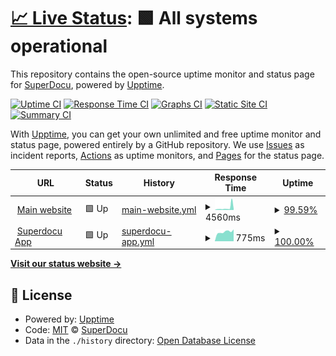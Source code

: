 # [📈 Live Status](https://status.superdocu.com): <!--live status--> **🟩 All systems operational**

This repository contains the open-source uptime monitor and status page for [SuperDocu](https://www.superdocu.com/), powered by [Upptime](https://github.com/upptime/upptime).

[![Uptime CI](https://github.com/SuperDocu/status-page/workflows/Uptime%20CI/badge.svg)](https://github.com/SuperDocu/status-page/actions?query=workflow%3A%22Uptime+CI%22)
[![Response Time CI](https://github.com/SuperDocu/status-page/workflows/Response%20Time%20CI/badge.svg)](https://github.com/SuperDocu/status-page/actions?query=workflow%3A%22Response+Time+CI%22)
[![Graphs CI](https://github.com/SuperDocu/status-page/workflows/Graphs%20CI/badge.svg)](https://github.com/SuperDocu/status-page/actions?query=workflow%3A%22Graphs+CI%22)
[![Static Site CI](https://github.com/SuperDocu/status-page/workflows/Static%20Site%20CI/badge.svg)](https://github.com/SuperDocu/status-page/actions?query=workflow%3A%22Static+Site+CI%22)
[![Summary CI](https://github.com/SuperDocu/status-page/workflows/Summary%20CI/badge.svg)](https://github.com/SuperDocu/status-page/actions?query=workflow%3A%22Summary+CI%22)

With [Upptime](https://upptime.js.org), you can get your own unlimited and free uptime monitor and status page, powered entirely by a GitHub repository. We use [Issues](https://github.com/SuperDocu/status-page/issues) as incident reports, [Actions](https://github.com/SuperDocu/status-page/actions) as uptime monitors, and [Pages](https://status.superdocu.com) for the status page.

<!--start: status pages-->
<!-- This summary is generated by Upptime (https://github.com/upptime/upptime) -->
<!-- Do not edit this manually, your changes will be overwritten -->
<!-- prettier-ignore -->
| URL | Status | History | Response Time | Uptime |
| --- | ------ | ------- | ------------- | ------ |
| <img alt="" src="https://icons.duckduckgo.com/ip3/www.superdocu.com.ico" height="13"> [Main website](https://www.superdocu.com) | 🟩 Up | [main-website.yml](https://github.com/Superdocu/status-page/commits/HEAD/history/main-website.yml) | <details><summary><img alt="Response time graph" src="./graphs/main-website/response-time-week.png" height="20"> 4560ms</summary><br><a href="https://status.superdocu.com/history/main-website"><img alt="Response time 2530" src="https://img.shields.io/endpoint?url=https%3A%2F%2Fraw.githubusercontent.com%2FSuperdocu%2Fstatus-page%2FHEAD%2Fapi%2Fmain-website%2Fresponse-time.json"></a><br><a href="https://status.superdocu.com/history/main-website"><img alt="24-hour response time 1853" src="https://img.shields.io/endpoint?url=https%3A%2F%2Fraw.githubusercontent.com%2FSuperdocu%2Fstatus-page%2FHEAD%2Fapi%2Fmain-website%2Fresponse-time-day.json"></a><br><a href="https://status.superdocu.com/history/main-website"><img alt="7-day response time 4560" src="https://img.shields.io/endpoint?url=https%3A%2F%2Fraw.githubusercontent.com%2FSuperdocu%2Fstatus-page%2FHEAD%2Fapi%2Fmain-website%2Fresponse-time-week.json"></a><br><a href="https://status.superdocu.com/history/main-website"><img alt="30-day response time 2908" src="https://img.shields.io/endpoint?url=https%3A%2F%2Fraw.githubusercontent.com%2FSuperdocu%2Fstatus-page%2FHEAD%2Fapi%2Fmain-website%2Fresponse-time-month.json"></a><br><a href="https://status.superdocu.com/history/main-website"><img alt="1-year response time 2530" src="https://img.shields.io/endpoint?url=https%3A%2F%2Fraw.githubusercontent.com%2FSuperdocu%2Fstatus-page%2FHEAD%2Fapi%2Fmain-website%2Fresponse-time-year.json"></a></details> | <details><summary><a href="https://status.superdocu.com/history/main-website">99.59%</a></summary><a href="https://status.superdocu.com/history/main-website"><img alt="All-time uptime 99.95%" src="https://img.shields.io/endpoint?url=https%3A%2F%2Fraw.githubusercontent.com%2FSuperdocu%2Fstatus-page%2FHEAD%2Fapi%2Fmain-website%2Fuptime.json"></a><br><a href="https://status.superdocu.com/history/main-website"><img alt="24-hour uptime 100.00%" src="https://img.shields.io/endpoint?url=https%3A%2F%2Fraw.githubusercontent.com%2FSuperdocu%2Fstatus-page%2FHEAD%2Fapi%2Fmain-website%2Fuptime-day.json"></a><br><a href="https://status.superdocu.com/history/main-website"><img alt="7-day uptime 99.59%" src="https://img.shields.io/endpoint?url=https%3A%2F%2Fraw.githubusercontent.com%2FSuperdocu%2Fstatus-page%2FHEAD%2Fapi%2Fmain-website%2Fuptime-week.json"></a><br><a href="https://status.superdocu.com/history/main-website"><img alt="30-day uptime 99.91%" src="https://img.shields.io/endpoint?url=https%3A%2F%2Fraw.githubusercontent.com%2FSuperdocu%2Fstatus-page%2FHEAD%2Fapi%2Fmain-website%2Fuptime-month.json"></a><br><a href="https://status.superdocu.com/history/main-website"><img alt="1-year uptime 99.95%" src="https://img.shields.io/endpoint?url=https%3A%2F%2Fraw.githubusercontent.com%2FSuperdocu%2Fstatus-page%2FHEAD%2Fapi%2Fmain-website%2Fuptime-year.json"></a></details>
| <img alt="" src="https://icons.duckduckgo.com/ip3/app.superdocu.com.ico" height="13"> [Superdocu App](https://app.superdocu.com) | 🟩 Up | [superdocu-app.yml](https://github.com/Superdocu/status-page/commits/HEAD/history/superdocu-app.yml) | <details><summary><img alt="Response time graph" src="./graphs/superdocu-app/response-time-week.png" height="20"> 775ms</summary><br><a href="https://status.superdocu.com/history/superdocu-app"><img alt="Response time 830" src="https://img.shields.io/endpoint?url=https%3A%2F%2Fraw.githubusercontent.com%2FSuperdocu%2Fstatus-page%2FHEAD%2Fapi%2Fsuperdocu-app%2Fresponse-time.json"></a><br><a href="https://status.superdocu.com/history/superdocu-app"><img alt="24-hour response time 813" src="https://img.shields.io/endpoint?url=https%3A%2F%2Fraw.githubusercontent.com%2FSuperdocu%2Fstatus-page%2FHEAD%2Fapi%2Fsuperdocu-app%2Fresponse-time-day.json"></a><br><a href="https://status.superdocu.com/history/superdocu-app"><img alt="7-day response time 775" src="https://img.shields.io/endpoint?url=https%3A%2F%2Fraw.githubusercontent.com%2FSuperdocu%2Fstatus-page%2FHEAD%2Fapi%2Fsuperdocu-app%2Fresponse-time-week.json"></a><br><a href="https://status.superdocu.com/history/superdocu-app"><img alt="30-day response time 805" src="https://img.shields.io/endpoint?url=https%3A%2F%2Fraw.githubusercontent.com%2FSuperdocu%2Fstatus-page%2FHEAD%2Fapi%2Fsuperdocu-app%2Fresponse-time-month.json"></a><br><a href="https://status.superdocu.com/history/superdocu-app"><img alt="1-year response time 830" src="https://img.shields.io/endpoint?url=https%3A%2F%2Fraw.githubusercontent.com%2FSuperdocu%2Fstatus-page%2FHEAD%2Fapi%2Fsuperdocu-app%2Fresponse-time-year.json"></a></details> | <details><summary><a href="https://status.superdocu.com/history/superdocu-app">100.00%</a></summary><a href="https://status.superdocu.com/history/superdocu-app"><img alt="All-time uptime 100.00%" src="https://img.shields.io/endpoint?url=https%3A%2F%2Fraw.githubusercontent.com%2FSuperdocu%2Fstatus-page%2FHEAD%2Fapi%2Fsuperdocu-app%2Fuptime.json"></a><br><a href="https://status.superdocu.com/history/superdocu-app"><img alt="24-hour uptime 100.00%" src="https://img.shields.io/endpoint?url=https%3A%2F%2Fraw.githubusercontent.com%2FSuperdocu%2Fstatus-page%2FHEAD%2Fapi%2Fsuperdocu-app%2Fuptime-day.json"></a><br><a href="https://status.superdocu.com/history/superdocu-app"><img alt="7-day uptime 100.00%" src="https://img.shields.io/endpoint?url=https%3A%2F%2Fraw.githubusercontent.com%2FSuperdocu%2Fstatus-page%2FHEAD%2Fapi%2Fsuperdocu-app%2Fuptime-week.json"></a><br><a href="https://status.superdocu.com/history/superdocu-app"><img alt="30-day uptime 100.00%" src="https://img.shields.io/endpoint?url=https%3A%2F%2Fraw.githubusercontent.com%2FSuperdocu%2Fstatus-page%2FHEAD%2Fapi%2Fsuperdocu-app%2Fuptime-month.json"></a><br><a href="https://status.superdocu.com/history/superdocu-app"><img alt="1-year uptime 100.00%" src="https://img.shields.io/endpoint?url=https%3A%2F%2Fraw.githubusercontent.com%2FSuperdocu%2Fstatus-page%2FHEAD%2Fapi%2Fsuperdocu-app%2Fuptime-year.json"></a></details>

<!--end: status pages-->

[**Visit our status website →**](https://status.superdocu.com)

## 📄 License

- Powered by: [Upptime](https://github.com/upptime/upptime)
- Code: [MIT](./LICENSE) © [SuperDocu](https://www.superdocu.com/)
- Data in the `./history` directory: [Open Database License](https://opendatacommons.org/licenses/odbl/1-0/)
